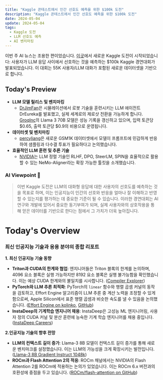 ```yaml
---
title: "Kaggle 콘테스트에서 인간 선호도 예측을 위한 $100k 도전"
description: "Kaggle 콘테스트에서 인간 선호도 예측을 위한 $100k 도전"
date: 2024-05-04
update: 2024-05-04
tags:
  - Kaggle 도전
  - LLM 선호도 예측
  - AI 벤치마킹
---
```

    
    
이번 주 AI 뉴스는 조용한 편이었습니다. [이곳](https://lmsys.org/blog/2024-05-02-kaggle-competition/?utm_source=ainews&utm_medium=email&utm_campaign=ainews-not-much-happened-today-3049)에서 새로운 Kaggle 도전이 시작되었습니다: 사용자가 LLM 응답 사이에서 선호하는 것을 예측하는 $100k Kaggle 경연대회가 발표되었습니다. 이 대회는 55K 사용자/LLM 대화가 포함된 새로운 데이터셋을 기반으로 합니다.

## Today's Preview
* **LLM 모델 릴리스 및 벤치마킹**
  - [DrJimFan](https://twitter.com/DrJimFan/status/1786429467537088741?utm_source=ainews&utm_medium=email&utm_campaign=ainews-not-much-happened-today-3049)은 시뮬레이션에서 로봇 기술을 훈련시키는 LLM 에이전트 DrEureka를 발표했고, 실제 세계로의 제로샷 전환을 가능하게 합니다. [GroqInc](https://twitter.com/awnihannun/status/1786066330501956053?utm_source=ainews&utm_medium=email&utm_campaign=ainews-not-much-happened-today-3049)의 Llama 3 70B 모델은 성능 기록을 갱신하고 있으며, 입력 토큰당 $0.65, 출력 토큰당 $0.9의 비용으로 운영됩니다.
* **데이터셋 및 벤치마킹**
  - [percyliang](https://twitter.com/percyliang/status/1786256267138478475?utm_source=ainews&utm_medium=email&utm_campaign=ainews-not-much-happened-today-3049)은 새로운 GSM1K 데이터셋에서 모델이 프롬프트에 민감하게 반응하여 샘플링과 다수결 투표가 필요하다고 논의했습니다.
* **효율적인 LLM 훈련 및 추론 기술**
  - [NVIDIA](https://twitter.com/_akhaliq/status/1786222861666971804?utm_source=ainews&utm_medium=email&utm_campaign=ainews-not-much-happened-today-3049)는 LLM 정렬 기술인 RLHF, DPO, SteerLM, SPIN을 효율적으로 활용할 수 있는 NeMo-Aligner라는 확장 가능한 툴킷을 소개했습니다.

### AI Viewpoint 🤖
> 이번 Kaggle 도전은 LLM의 대화형 응답에 대한 사용자의 선호도를 예측하는 것을 목표로 하며, 이는 인공지능이 인간의 선호와 반응을 얼마나 잘 이해하고 반영할 수 있는지를 평가하는 데 중요한 기준이 될 수 있습니다. 이러한 경연대회는 AI 연구와 개발에 있어서 중요한 동기부여가 되며, 실제 사용자와의 상호작용을 통해 얻은 데이터를 기반으로 한다는 점에서 그 가치가 더욱 높아집니다.

# Today's Overview
### 최신 인공지능 기술과 응용 분야의 종합 리포트

**1. 최신 인공지능 기술 동향**
- **Triton과 CUDA의 한계와 협업**: 엔지니어들은 Triton 블록의 한계를 논의하며, 4096 요소 블록은 실행 가능하지만 8192 요소 블록은 실행 불가능함을 확인했습니다. 이는 예상 CUDA 한계와의 불일치를 시사합니다. ([Compiler Explorer](https://godbolt.org/z/9K9Gf1v6P?utm_source=ainews&utm_medium=email&utm_campaign=ainews-to-be-named-4408))
- **PyTorch와 LLM 추론 최적화**: PyTorch의 `linear` 함수와 행렬 곱셈 커널의 동작을 검토하고, Effort Engine 알고리즘이 LLM 추론 중 계산 노력을 조정할 수 있게 함으로써, Apple Silicon에서 표준 행렬 곱셈과 비슷한 속도를 낼 수 있음을 논의했습니다. ([Effort Engine on kolinko](https://kolinko.github.io/effort?utm_source=ainews&utm_medium=email&utm_campaign=ainews-to-be-named-4408), [GitHub](https://github.com/kolinko/effort?utm_source=ainews&utm_medium=email&utm_campaign=ainews-to-be-named-4408))
- **InstaDeep의 기계학습 엔지니어 채용**: InstaDeep은 고성능 ML 엔지니어링, 사용자 정의 CUDA 커널 및 분산 훈련에 능숙한 기계 학습 엔지니어를 채용 중입니다. ([InstaDeep Careers](https://www.instadeep.com/job-offer/92900fa3-5501-4506-a63f-cebee958fc6f/?utm_source=ainews&utm_medium=email&utm_campaign=ainews-to-be-named-4408))

**2.인공지능 기술의 향후 전망**
- **LLM의 컨텍스트 길이 증가**: Llama-3 8B 모델이 컨텍스트 길이 증가를 통해 새로운 벤치마크를 설정했습니다. 이는 LLM의 가능성을 크게 확장시키는 발전입니다. ([Llama-3 8B Gradient Instruct 1048k](https://huggingface.co/gradientai/Llama-3-8B-Instruct-Gradient-1048k?utm_source=ainews&utm_medium=email&utm_campaign=ainews-to-be-named-4408))
- **ROCm과 Flash Attention 2의 적응**: ROCm 채널에서는 NVIDIA의 Flash Attention 2를 ROCm에 적용하는 논의가 있었습니다. 이는 ROCm 6.x 버전과의 호환성에 중점을 두고 있습니다. ([ROCm/flash-attention on GitHub](https://github.com/ROCm/flash-attention?utm_source=ainews&utm_medium=email&utm_campaign=ainews-to-be-named-4408))
    
    